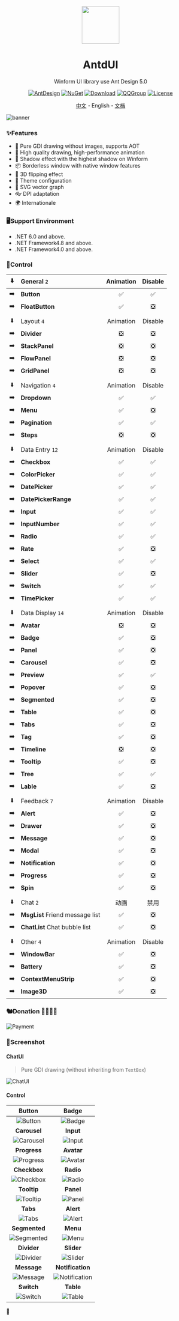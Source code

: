 <div align="center">

<img height="100" src="src/logo.png">

<h1>AntdUI</h1>

Winform UI library use Ant Design 5.0

[![AntDesign](https://img.shields.io/badge/AntDesign%20-5.0-1677ff?style=for-the-badge&logo=antdesign)](https://ant-design.antgroup.com/components/overview-cn)
[![NuGet](https://img.shields.io/nuget/v/AntdUI.svg?style=for-the-badge&label=AntdUI&logo=nuget)](https://www.nuget.org/packages/AntdUI)
[![Download](https://img.shields.io/nuget/dt/antdui?style=for-the-badge)](https://www.nuget.org/packages/AntdUI)
[![QQGroup](https://img.shields.io/badge/QQ%20Group-328884096-f74658?style=for-the-badge&logo=tencentqq)](https://qm.qq.com/cgi-bin/qm/qr?k=ZfuHy4LqYC57DYTWAUWkQD9EjdVfvx3y&jump_from=webapi&authKey=4sAgZN0XlFHx+4MW9PdkiGgg435QfKcQdu5lKi1Fp4PP0O+DL6NaKAcV8ybCLM97)
[![License](https://img.shields.io/badge/license-Apache%202.0-4EB1BA.svg?style=for-the-badge)](http://www.apache.org/licenses/LICENSE-2.0)

[中文](README.md)・English・[文档](https://gitee.com/antdui/AntdUI/wikis)

</div>

![banner](screenshot/Pre/banner-en.png?raw=true)

### ✨Features

- 🌈 Pure GDI drawing without images, supports AOT
- 🎨 High quality drawing, high-performance animation
- 🚀 Shadow effect with the highest shadow on Winform
- 📦 Borderless window with native window features
- 💎 3D flipping effect
- 👚 Theme configuration
- 🦜 SVG vector graph
- 👓 DPI adaptation
- 🌍 Internationale

### 🖥Support Environment

- .NET 6.0 and above.
- .NET Framework4.8 and above.
- .NET Framework4.0 and above.

### 🌴Control

:arrow_down: | General `2` | Animation | Disable |
:---:|:--|:--:|:--:|
:arrow_right: | **Button** | ✅ | ✅ |
:arrow_right: | **FloatButton** | ✅ | ❎ |
||||
:arrow_down: | Layout `4` | Animation | Disable |
:arrow_right: | **Divider** | ❎ | ❎ |
:arrow_right: | **StackPanel** | ❎ | ❎ |
:arrow_right: | **FlowPanel** | ❎ | ❎ |
:arrow_right: | **GridPanel** | ❎ | ❎ |
||||
:arrow_down: | Navigation `4` | Animation | Disable |
:arrow_right: | **Dropdown** | ✅ | ✅ |
:arrow_right: | **Menu** | ✅ | ❎ |
:arrow_right: | **Pagination** | ✅ | ✅ |
:arrow_right: | **Steps** | ❎ | ❎ |
||||
:arrow_down: | Data Entry `12` | Animation | Disable |
:arrow_right: | **Checkbox** | ✅ | ✅ |
:arrow_right: | **ColorPicker** | ✅ | ✅ |
:arrow_right: | **DatePicker** | ✅ | ✅ |
:arrow_right: | **DatePickerRange** | ✅ | ✅ |
:arrow_right: | **Input** | ✅ | ✅ |
:arrow_right: | **InputNumber** | ✅ | ✅ |
:arrow_right: | **Radio** | ✅ | ✅ |
:arrow_right: | **Rate** | ✅ | ❎ |
:arrow_right: | **Select** | ✅ | ✅ |
:arrow_right: | **Slider** | ✅ | ❎ |
:arrow_right: | **Switch** | ✅ | ✅ |
:arrow_right: | **TimePicker** | ✅ | ✅ |
||||
:arrow_down: | Data Display `14` | Animation | Disable |
:arrow_right: | **Avatar** | ❎ | ❎ |
:arrow_right: | **Badge** | ✅ | ❎ |
:arrow_right: | **Panel** | ✅ | ❎ |
:arrow_right: | **Carousel** | ✅ | ❎ |
:arrow_right: | **Preview** | ✅ | ✅ |
:arrow_right: | **Popover** | ✅ | ❎ |
:arrow_right: | **Segmented** | ✅ | ❎
:arrow_right: | **Table** | ✅ | ❎ | |
:arrow_right: | **Tabs** | ✅ | ❎ |
:arrow_right: | **Tag** | ✅ | ❎ |
:arrow_right: | **Timeline** | ❎ | ❎ |
:arrow_right: | **Tooltip** | ✅ | ❎ |
:arrow_right: | **Tree** | ✅ | ✅ |
:arrow_right: | **Lable** | ✅ | ❎ |
||||
:arrow_down: | Feedback `7` | Animation | Disable |
:arrow_right: | **Alert** | ✅ | ❎ |
:arrow_right: | **Drawer** | ✅ | ❎ |
:arrow_right: | **Message** | ✅ | ❎ |
:arrow_right: | **Modal** | ✅ | ❎ |
:arrow_right: | **Notification** | ✅ | ❎ |
:arrow_right: | **Progress** | ✅ | ❎ |
:arrow_right: | **Spin** | ✅ | ❎ |
||||
:arrow_down: | Chat `2` | 动画 | 禁用 |
:arrow_right: | **MsgList** Friend message list | ✅ | ❎ |
:arrow_right: | **ChatList** Chat bubble list | ✅ | ❎ |
||||
:arrow_down: | Other `4` | Animation | Disable |
:arrow_right: | **WindowBar** | ✅ | ❎ |
:arrow_right: | **Battery** | ✅ | ❎ | 
:arrow_right: | **ContextMenuStrip** | ✅ | ❎ |
:arrow_right: | **Image3D** | ✅ | ❎ |  

### 🐿️Donation 🥣💲🐖👚
![Payment](screenshot/Pre/Payment.png?raw=true)

### 🎨Screenshot

#### ChatUI

> Pure GDI drawing (without inheriting from `TextBox`)

![ChatUI](screenshot/ChatUI.gif?raw=true)

#### Control

| **Button** | **Badge** |
| :--: | :--: |
| ![Button](screenshot/Button.gif?raw=true) | ![Badge](screenshot/Badge.gif?raw=true) |
| **Carousel** | **Input** |
| ![Carousel](screenshot/Carousel.gif?raw=true) | ![Input](screenshot/Input.gif?raw=true) |
| **Progress** | **Avatar** |
| ![Progress](screenshot/Progress.gif?raw=true) | ![Avatar](screenshot/Avatar.gif?raw=true) |
| **Checkbox** | **Radio** |
| ![Checkbox](screenshot/Checkbox.gif?raw=true) | ![Radio](screenshot/Radio.gif?raw=true) |
| **Tooltip** | **Panel** |
| ![Tooltip](screenshot/Tooltip.gif?raw=true) | ![Panel](screenshot/Panel.gif?raw=true) |
| **Tabs** | **Alert** |
| ![Tabs](screenshot/Tabs.gif?raw=true) | ![Alert](screenshot/Alert.gif?raw=true) |
| **Segmented** | **Menu** |
| ![Segmented](screenshot/Segmented.gif?raw=true) | ![Menu](screenshot/Menu.gif?raw=true) |
| **Divider** | **Slider** |
| ![Divider](screenshot/Divider.gif?raw=true) | ![Slider](screenshot/Slider.gif?raw=true) |
| **Message** | **Notification** |
| ![Message](screenshot/Message.gif?raw=true) | ![Notification](screenshot/Notification.gif?raw=true) |
| **Switch** | **Table** |
| ![Switch](screenshot/Switch.gif?raw=true) | ![Table](screenshot/Table.gif?raw=true) |

🦦